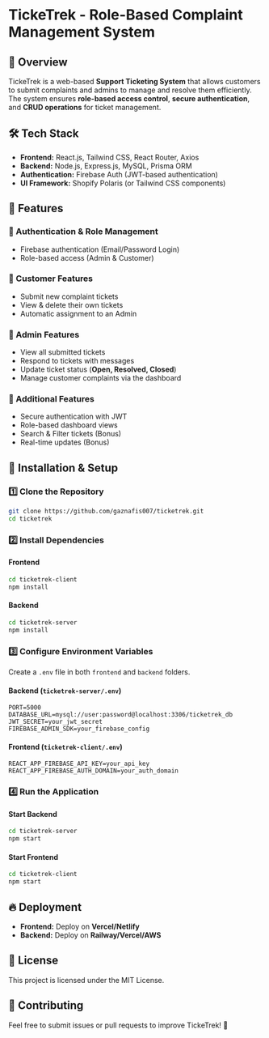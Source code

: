 # TickeTrek - Role-Based Complaint Management System

## 🚀 Overview
TickeTrek is a web-based **Support Ticketing System** that allows customers to submit complaints and admins to manage and resolve them efficiently. The system ensures **role-based access control**, **secure authentication**, and **CRUD operations** for ticket management.

## 🛠 Tech Stack
- **Frontend:** React.js, Tailwind CSS, React Router, Axios
- **Backend:** Node.js, Express.js, MySQL, Prisma ORM
- **Authentication:** Firebase Auth (JWT-based authentication)
- **UI Framework:** Shopify Polaris (or Tailwind CSS components)

## 📌 Features
### 🔹 Authentication & Role Management
- Firebase authentication (Email/Password Login)
- Role-based access (Admin & Customer)

### 🔹 Customer Features
- Submit new complaint tickets
- View & delete their own tickets
- Automatic assignment to an Admin

### 🔹 Admin Features
- View all submitted tickets
- Respond to tickets with messages
- Update ticket status (**Open, Resolved, Closed**)
- Manage customer complaints via the dashboard

### 🔹 Additional Features
- Secure authentication with JWT
- Role-based dashboard views
- Search & Filter tickets (Bonus)
- Real-time updates (Bonus)

## 🎯 Installation & Setup
### 1️⃣ Clone the Repository
```bash
git clone https://github.com/gaznafis007/ticketrek.git
cd ticketrek
```

### 2️⃣ Install Dependencies
#### **Frontend**
```bash
cd ticketrek-client
npm install
```
#### **Backend**
```bash
cd ticketrek-server
npm install
```

### 3️⃣ Configure Environment Variables
Create a `.env` file in both `frontend` and `backend` folders.
#### **Backend (`ticketrek-server/.env`)**
```
PORT=5000
DATABASE_URL=mysql://user:password@localhost:3306/ticketrek_db
JWT_SECRET=your_jwt_secret
FIREBASE_ADMIN_SDK=your_firebase_config
```

#### **Frontend (`ticketrek-client/.env`)**
```
REACT_APP_FIREBASE_API_KEY=your_api_key
REACT_APP_FIREBASE_AUTH_DOMAIN=your_auth_domain
```

### 4️⃣ Run the Application
#### **Start Backend**
```bash
cd ticketrek-server
npm start
```
#### **Start Frontend**
```bash
cd ticketrek-client
npm start
```

## 🔥 Deployment
- **Frontend:** Deploy on **Vercel/Netlify**
- **Backend:** Deploy on **Railway/Vercel/AWS**

## 📜 License
This project is licensed under the MIT License.

## 📩 Contributing
Feel free to submit issues or pull requests to improve TickeTrek! 🎉


